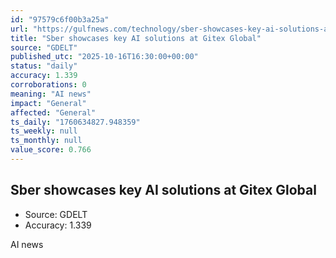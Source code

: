 ```yaml
---
id: "97579c6f00b3a25a"
url: "https://gulfnews.com/technology/sber-showcases-key-ai-solutions-at-gitex-global-1.500310057"
title: "Sber showcases key AI solutions at Gitex Global"
source: "GDELT"
published_utc: "2025-10-16T16:30:00+00:00"
status: "daily"
accuracy: 1.339
corroborations: 0
meaning: "AI news"
impact: "General"
affected: "General"
ts_daily: "1760634827.948359"
ts_weekly: null
ts_monthly: null
value_score: 0.766
---
```

## Sber showcases key AI solutions at Gitex Global

- Source: GDELT
- Accuracy: 1.339

AI news

